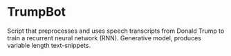 # TrumpBot

Script that preprocesses and uses speech transcripts from Donald Trump to train a recurrent neural network (RNN).
Generative model, produces variable length text-snippets.
